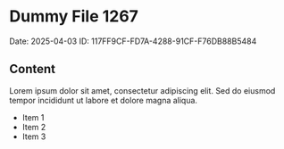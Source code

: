 # Dummy File 1267

Date: 2025-04-03
ID: 117FF9CF-FD7A-4288-91CF-F76DB88B5484

## Content

Lorem ipsum dolor sit amet, consectetur adipiscing elit.
Sed do eiusmod tempor incididunt ut labore et dolore magna aliqua.

* Item 1
* Item 2
* Item 3

